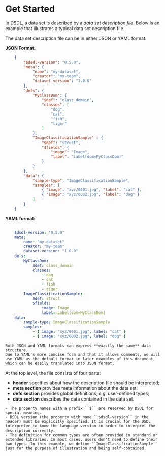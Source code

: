 # Get Started

In DSDL, a data set is described by a *data set description file*. 
Below is an example that illustrates a typical data set description file. 

The data set description file can be in either JSON or YAML format. 

**JSON Format:**

```json
    {
        "$dsdl-version": "0.5.0",
        "meta": {
            "name": "my-dataset",
            "creator": "my-team",
            "dataset-version": "1.0.0"
        },
        "defs": {
            "MyClassDom": {
                "$def": "class_domain",
                "classes": [
                    "dog",
                    "cat",
                    "fish",
                    "tiger"
                ]
            },
            "ImageClassificationSample" : {
                "$def": "struct",
                "$fields": {
                    "image": "Image",
                    "label": "Label[dom=MyClassDom]"
                }
            }
        },
        "data": {
            "sample-type": "ImageClassificationSample",
            "samples": [
                { "image": "xyz/0001.jpg", "label": "cat" },
                { "image": "xyz/0002.jpg", "label": "dog" }
            ]
        }
    }
```

**YAML format:**

```yaml

    $dsdl-version: "0.5.0"
    meta:
        name: "my-dataset"
        creator: "my-team"
        dataset-version: "1.0.0"
    defs:
        MyClassDom:
            $def: class_domain
            classes:
                - dog
                - cat
                - fish
                - tiger
        ImageClassificationSample:
            $def: struct
            $fields:
                image: Image
                label: Label[dom=MyClassDom]
    data:
        sample-type: ImageClassificationSample
        samples:
            - { image: "xyz/0001.jpg", label: "cat" }
            - { image: "xyz/0002.jpg", label: "dog" }
```

```{note}
Both JSON and YAML formats can express **exactly the same** data structure. 
Due to YAML's more concise form and that it allows comments, we will use YAML as the default format in later examples of this document, which can be easily translated into JSON format.
```

At the top level, the file consists of four parts:

- **header** specifies about how the description file should be interpreted;
- **meta section** provides meta information about the data set;
- **defs section** provides global definitions, *e.g.* user-defined types;
- **data section** describes the data contained in the data set.

```{note}
- The property names with a prefix ``$`` are reserved by DSDL for special meaning. 
- DSDL version (the property with name ``$dsdl-version`` in the header) must be explicitly specified. It is crucial for the DSDL interpreter to know the language version in order to interpret the description correctly.
- The definition for common types are often provided in standard or extended libraries. In most cases, users don't need to define their own types. In this example, we define ``ImageClassificationSample`` just for the purpose of illustration and being self-contained.
```
